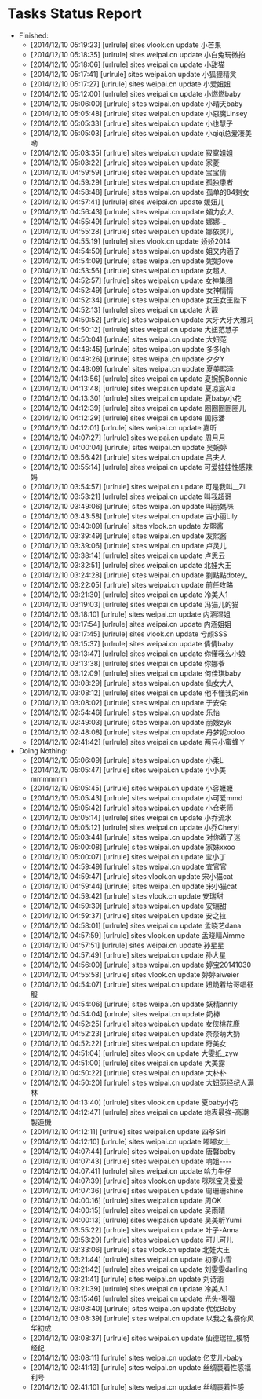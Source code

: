 Tasks Status Report
============

* Finished:
    * [2014/12/10 05:19:23] [urlrule] sites vlook.cn update 小芒果
    * [2014/12/10 05:18:35] [urlrule] sites weipai.cn update 小白兔玩微拍
    * [2014/12/10 05:18:06] [urlrule] sites weipai.cn update 小甜猫
    * [2014/12/10 05:17:41] [urlrule] sites weipai.cn update 小狐狸精灵
    * [2014/12/10 05:17:27] [urlrule] sites weipai.cn update 小爱妞妞
    * [2014/12/10 05:12:00] [urlrule] sites weipai.cn update 小燃燃baby
    * [2014/12/10 05:06:00] [urlrule] sites weipai.cn update 小晴天baby
    * [2014/12/10 05:05:48] [urlrule] sites weipai.cn update 小惡魔Linsey
    * [2014/12/10 05:05:33] [urlrule] sites weipai.cn update 小也慧子
    * [2014/12/10 05:05:03] [urlrule] sites weipai.cn update 小qiqi总爱凑美呦
    * [2014/12/10 05:03:35] [urlrule] sites weipai.cn update 寂寞姐姐
    * [2014/12/10 05:03:22] [urlrule] sites weipai.cn update 家菱
    * [2014/12/10 04:59:59] [urlrule] sites weipai.cn update 宝宝倩
    * [2014/12/10 04:59:29] [urlrule] sites weipai.cn update 孤独患者
    * [2014/12/10 04:58:48] [urlrule] sites weipai.cn update 孤单的84剩女
    * [2014/12/10 04:57:41] [urlrule] sites weipai.cn update 媛妞儿
    * [2014/12/10 04:56:43] [urlrule] sites weipai.cn update 媚力女人
    * [2014/12/10 04:55:49] [urlrule] sites weipai.cn update 娜娜-_
    * [2014/12/10 04:55:28] [urlrule] sites weipai.cn update 娜依灵儿
    * [2014/12/10 04:55:19] [urlrule] sites vlook.cn update 娇娇2014
    * [2014/12/10 04:54:50] [urlrule] sites weipai.cn update 姐又内涵了
    * [2014/12/10 04:54:09] [urlrule] sites weipai.cn update 妮妮love
    * [2014/12/10 04:53:56] [urlrule] sites weipai.cn update 女超人
    * [2014/12/10 04:52:57] [urlrule] sites weipai.cn update 女神集团
    * [2014/12/10 04:52:49] [urlrule] sites weipai.cn update 女神情情
    * [2014/12/10 04:52:34] [urlrule] sites weipai.cn update 女王女王陛下
    * [2014/12/10 04:52:13] [urlrule] sites weipai.cn update 大靓
    * [2014/12/10 04:50:52] [urlrule] sites weipai.cn update 大牙大牙大雅莉
    * [2014/12/10 04:50:12] [urlrule] sites weipai.cn update 大妞范慧子
    * [2014/12/10 04:50:04] [urlrule] sites weipai.cn update 大妞范
    * [2014/12/10 04:49:45] [urlrule] sites weipai.cn update 多多lgh
    * [2014/12/10 04:49:26] [urlrule] sites weipai.cn update 夕夕Y
    * [2014/12/10 04:49:09] [urlrule] sites weipai.cn update 夏美熙泽
    * [2014/12/10 04:13:56] [urlrule] sites weipai.cn update 夏婉婉Bonnie
    * [2014/12/10 04:13:48] [urlrule] sites weipai.cn update 夏凉宸Ala
    * [2014/12/10 04:13:30] [urlrule] sites weipai.cn update 夏baby小花
    * [2014/12/10 04:12:39] [urlrule] sites weipai.cn update 圈圈圈圈圈儿
    * [2014/12/10 04:12:29] [urlrule] sites weipai.cn update 国际潘
    * [2014/12/10 04:12:01] [urlrule] sites weipai.cn update 嘉昕
    * [2014/12/10 04:07:27] [urlrule] sites weipai.cn update 周月月
    * [2014/12/10 04:00:04] [urlrule] sites weipai.cn update 吴婉婷
    * [2014/12/10 03:56:42] [urlrule] sites weipai.cn update 吕夫人
    * [2014/12/10 03:55:14] [urlrule] sites weipai.cn update 可爱娃娃性感辣妈
    * [2014/12/10 03:54:57] [urlrule] sites weipai.cn update 可是我叫__Zll
    * [2014/12/10 03:53:21] [urlrule] sites weipai.cn update 叫我超哥
    * [2014/12/10 03:49:06] [urlrule] sites weipai.cn update 叫丽媽咪
    * [2014/12/10 03:43:58] [urlrule] sites weipai.cn update 古小丽Lily
    * [2014/12/10 03:40:09] [urlrule] sites vlook.cn update 友熙酱
    * [2014/12/10 03:39:49] [urlrule] sites weipai.cn update 友熙酱
    * [2014/12/10 03:39:06] [urlrule] sites weipai.cn update 卢灵儿
    * [2014/12/10 03:38:14] [urlrule] sites weipai.cn update 卢思云
    * [2014/12/10 03:32:51] [urlrule] sites weipai.cn update 北娃大王
    * [2014/12/10 03:24:28] [urlrule] sites weipai.cn update 劉點點dotey_
    * [2014/12/10 03:22:05] [urlrule] sites weipai.cn update 前任攻略
    * [2014/12/10 03:21:30] [urlrule] sites weipai.cn update 冷美人1
    * [2014/12/10 03:19:03] [urlrule] sites weipai.cn update 冯猫儿的猫
    * [2014/12/10 03:18:10] [urlrule] sites weipai.cn update 内涵湿姐
    * [2014/12/10 03:17:54] [urlrule] sites weipai.cn update 内涵姐姐
    * [2014/12/10 03:17:45] [urlrule] sites vlook.cn update 兮颜SSS
    * [2014/12/10 03:15:37] [urlrule] sites weipai.cn update 倩倩baby
    * [2014/12/10 03:13:47] [urlrule] sites weipai.cn update 你懂我么小娘
    * [2014/12/10 03:13:38] [urlrule] sites weipai.cn update 你娜爷
    * [2014/12/10 03:12:09] [urlrule] sites weipai.cn update 何佳琪baby
    * [2014/12/10 03:08:29] [urlrule] sites weipai.cn update 仙女大人
    * [2014/12/10 03:08:12] [urlrule] sites weipai.cn update 他不懂我的xin
    * [2014/12/10 03:08:02] [urlrule] sites weipai.cn update 于安朵
    * [2014/12/10 02:54:46] [urlrule] sites weipai.cn update 乐怡
    * [2014/12/10 02:49:03] [urlrule] sites weipai.cn update 丽嫂zyk
    * [2014/12/10 02:48:08] [urlrule] sites weipai.cn update 丹梦妮ooloo
    * [2014/12/10 02:41:42] [urlrule] sites weipai.cn update 两只小蜜蜂丫
* Doing Nothing:
    * [2014/12/10 05:06:09] [urlrule] sites weipai.cn update 小柔L
    * [2014/12/10 05:05:47] [urlrule] sites weipai.cn update 小小美mmmmmm
    * [2014/12/10 05:05:45] [urlrule] sites weipai.cn update 小容嬷嬷
    * [2014/12/10 05:05:43] [urlrule] sites weipai.cn update 小可爱mmd
    * [2014/12/10 05:05:42] [urlrule] sites weipai.cn update 小仓老师
    * [2014/12/10 05:05:14] [urlrule] sites weipai.cn update 小乔流水
    * [2014/12/10 05:05:12] [urlrule] sites weipai.cn update 小乔Cheryl
    * [2014/12/10 05:03:44] [urlrule] sites weipai.cn update 对你着了迷
    * [2014/12/10 05:00:08] [urlrule] sites weipai.cn update 家妹xxoo
    * [2014/12/10 05:00:07] [urlrule] sites weipai.cn update 宝小丁
    * [2014/12/10 04:59:49] [urlrule] sites weipai.cn update 宜官官
    * [2014/12/10 04:59:47] [urlrule] sites vlook.cn update 宋小猫cat
    * [2014/12/10 04:59:44] [urlrule] sites weipai.cn update 宋小猫cat
    * [2014/12/10 04:59:42] [urlrule] sites vlook.cn update 安瑞甜
    * [2014/12/10 04:59:39] [urlrule] sites weipai.cn update 安瑞甜
    * [2014/12/10 04:59:37] [urlrule] sites weipai.cn update 安之拉
    * [2014/12/10 04:58:01] [urlrule] sites weipai.cn update 孟晓艺dana
    * [2014/12/10 04:57:59] [urlrule] sites vlook.cn update 孟晓晴Aimme
    * [2014/12/10 04:57:51] [urlrule] sites weipai.cn update 孙星星
    * [2014/12/10 04:57:49] [urlrule] sites weipai.cn update 孙大星
    * [2014/12/10 04:56:00] [urlrule] sites weipai.cn update 婷宝20141030
    * [2014/12/10 04:55:58] [urlrule] sites vlook.cn update 婷婷aiweier
    * [2014/12/10 04:54:07] [urlrule] sites weipai.cn update 妞跪着给哥唱征服
    * [2014/12/10 04:54:06] [urlrule] sites weipai.cn update 妖精annly
    * [2014/12/10 04:54:04] [urlrule] sites weipai.cn update 奶棒
    * [2014/12/10 04:52:25] [urlrule] sites weipai.cn update 女侠桃花鹿
    * [2014/12/10 04:52:23] [urlrule] sites weipai.cn update 奈奈萌大奶
    * [2014/12/10 04:52:22] [urlrule] sites weipai.cn update 奇美女
    * [2014/12/10 04:51:04] [urlrule] sites vlook.cn update 大雯纸_zyw
    * [2014/12/10 04:51:00] [urlrule] sites weipai.cn update 大美露
    * [2014/12/10 04:50:22] [urlrule] sites weipai.cn update 大朴朴
    * [2014/12/10 04:50:20] [urlrule] sites weipai.cn update 大妞范经纪人满林
    * [2014/12/10 04:13:40] [urlrule] sites vlook.cn update 夏baby小花
    * [2014/12/10 04:12:47] [urlrule] sites weipai.cn update 地表最強-高潮製造機
    * [2014/12/10 04:12:11] [urlrule] sites weipai.cn update 四爷Siri
    * [2014/12/10 04:12:10] [urlrule] sites weipai.cn update 嘟嘟女士
    * [2014/12/10 04:07:44] [urlrule] sites weipai.cn update 唐馨baby
    * [2014/12/10 04:07:43] [urlrule] sites weipai.cn update 响姐----
    * [2014/12/10 04:07:41] [urlrule] sites weipai.cn update 哈力牛仔
    * [2014/12/10 04:07:39] [urlrule] sites vlook.cn update 咪咪宝贝爱爱
    * [2014/12/10 04:07:36] [urlrule] sites weipai.cn update 周珊珊shine
    * [2014/12/10 04:00:16] [urlrule] sites weipai.cn update 周OK
    * [2014/12/10 04:00:15] [urlrule] sites weipai.cn update 吴雨晴
    * [2014/12/10 04:00:13] [urlrule] sites weipai.cn update 吴美昕Yumi
    * [2014/12/10 03:55:22] [urlrule] sites weipai.cn update 叶子-Anna
    * [2014/12/10 03:53:29] [urlrule] sites weipai.cn update 可儿可儿
    * [2014/12/10 03:33:06] [urlrule] sites vlook.cn update 北娃大王
    * [2014/12/10 03:21:44] [urlrule] sites weipai.cn update 初家小雪
    * [2014/12/10 03:21:42] [urlrule] sites weipai.cn update 刘雯雯darling
    * [2014/12/10 03:21:41] [urlrule] sites weipai.cn update 刘诗涵
    * [2014/12/10 03:21:39] [urlrule] sites weipai.cn update 冷美人1
    * [2014/12/10 03:15:46] [urlrule] sites weipai.cn update 光头-狠强
    * [2014/12/10 03:08:40] [urlrule] sites weipai.cn update 优优Baby
    * [2014/12/10 03:08:39] [urlrule] sites weipai.cn update 以我之名祭你风华初成
    * [2014/12/10 03:08:37] [urlrule] sites weipai.cn update 仙德瑞拉_模特经纪
    * [2014/12/10 03:08:11] [urlrule] sites weipai.cn update 亿艾儿-baby
    * [2014/12/10 02:41:13] [urlrule] sites weipai.cn update 丝绸裹着性感福利号
    * [2014/12/10 02:41:10] [urlrule] sites weipai.cn update 丝绸裹着性感
